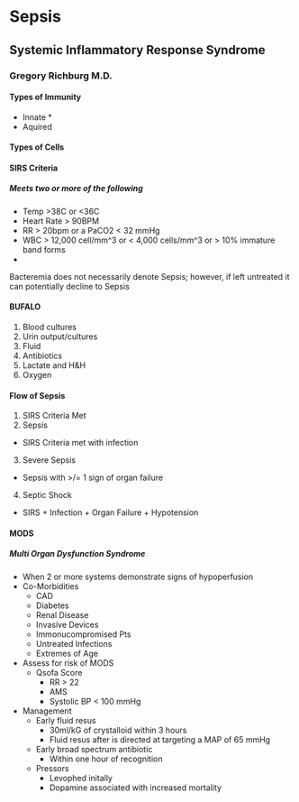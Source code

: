 # Sepsis
## Systemic Inflammatory Response Syndrome
### Gregory Richburg M.D.


#### Types of Immunity
- Innate
  *
- Aquired


#### Types of Cells

#### SIRS Criteria
##### Meets two or more of the following
- Temp >38C or <36C
- Heart Rate > 90BPM
- RR > 20bpm or a PaCO2 < 32 mmHg
- WBC > 12,000 cell/mm^3 or < 4,000 cells/mm^3 or > 10% immature band forms
-
Bacteremia does not necessarily denote Sepsis; however, if left untreated it can potentially decline to Sepsis

#### BUFALO
1. Blood cultures
2. Urin output/cultures
3. Fluid
4. Antibiotics
5. Lactate and H&H
6. Oxygen

#### Flow of Sepsis

1. SIRS Criteria Met
2. Sepsis
  - SIRS Criteria met with infection
3. Severe Sepsis
  - Sepsis with >/= 1 sign of organ failure
4. Septic Shock
  - SIRS + Infection + Organ Failure + Hypotension

#### MODS
##### Multi Organ Dysfunction Syndrome

- When 2 or more systems demonstrate signs of hypoperfusion
- Co-Morbidities
  - CAD
  - Diabetes
  - Renal Disease
  - Invasive Devices
  - Immonucompromised Pts
  - Untreated Infections
  - Extremes of Age
- Assess for risk of MODS
  - Qsofa Score
    - RR > 22
    - AMS
    - Systolic BP < 100 mmHg
- Management
  - Early fluid resus
    - 30ml/kG of crystalloid within 3 hours
    - Fluid resus after is directed at targeting a MAP of 65 mmHg
  - Early broad spectrum antibiotic
    - Within one hour of recognition
  - Pressors
    - Levophed initally
    - Dopamine associated with increased mortality
